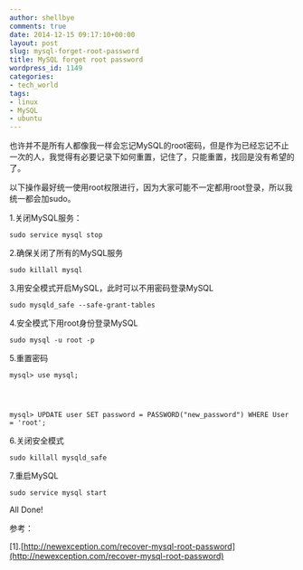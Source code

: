 ```yaml
---
author: shellbye
comments: true
date: 2014-12-15 09:17:10+00:00
layout: post
slug: mysql-forget-root-password
title: MySQL forget root password
wordpress_id: 1149
categories:
- tech_world
tags:
- linux
- MySQL
- ubuntu
---
```


也许并不是所有人都像我一样会忘记MySQL的root密码，但是作为已经忘记不止一次的人，我觉得有必要记录下如何重置，记住了，只能重置，找回是没有希望的了。

以下操作最好统一使用root权限进行，因为大家可能不一定都用root登录，所以我统一都会加sudo。

1.关闭MySQL服务：

    
    sudo service mysql stop



2.确保关闭了所有的MySQL服务

    
    sudo killall mysql



3.用安全模式开启MySQL，此时可以不用密码登录MySQL

    
    sudo mysqld_safe --safe-grant-tables



4.安全模式下用root身份登录MySQL

    
    sudo mysql -u root -p



5.重置密码

    
    mysql> use mysql;



    
    mysql> UPDATE user SET password = PASSWORD("new_password") WHERE User = 'root';



6.关闭安全模式

    
    sudo killall mysqld_safe



7.重启MySQL

    
    sudo service mysql start



All Done!

参考：

[1].[http://newexception.com/recover-mysql-root-password](http://newexception.com/recover-mysql-root-password)
